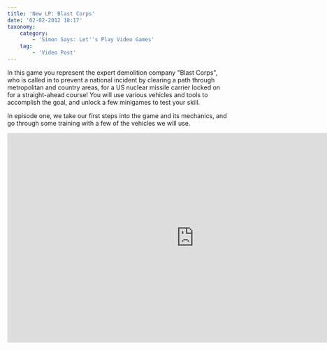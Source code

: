 ```yaml
---
title: 'New LP: Blast Corps'
date: '02-02-2012 18:17'
taxonomy:
    category:
        - 'Simon Says: Let''s Play Video Games'
    tag:
        - 'Video Post'
---
```


In this game you represent the expert demolition company "Blast Corps", who is called in to prevent a national incident by clearing a path through metropolitan and country areas, for a US nuclear missile carrier locked on for a straight-ahead course! You will use various vehicles and tools to accomplish the goal, and unlock a few minigames to test your skill.

In episode one, we take our first steps into the game and its mechanics, and go through some training with a few of the vehicles we will use.

<iframe width="853" height="480" src="http://www.youtube.com/embed/vh5RGOc-sdo?rel=0" frameborder="0" allowfullscreen></iframe>
